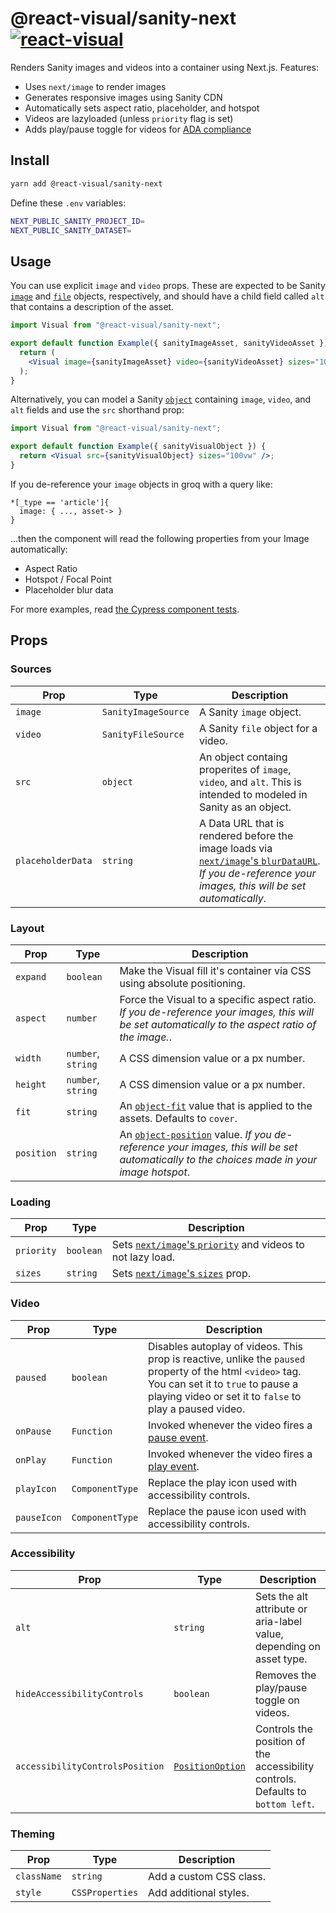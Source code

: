 # @react-visual/sanity-next [![react-visual](https://img.shields.io/endpoint?url=https://cloud.cypress.io/badge/simple/fn6c7w&style=flat&logo=cypress)](https://cloud.cypress.io/projects/fn6c7w/runs)

Renders Sanity images and videos into a container using Next.js. Features:

- Uses `next/image` to render images
- Generates responsive images using Sanity CDN
- Automatically sets aspect ratio, placeholder, and hotspot
- Videos are lazyloaded (unless `priority` flag is set)
- Adds play/pause toggle for videos for [ADA compliance](https://www.w3.org/WAI/WCAG21/Understanding/pause-stop-hide.html)

## Install

```sh
yarn add @react-visual/sanity-next
```

Define these `.env` variables:

```sh
NEXT_PUBLIC_SANITY_PROJECT_ID=
NEXT_PUBLIC_SANITY_DATASET=
```

## Usage

You can use explicit `image` and `video` props. These are expected to be Sanity [`image`](https://www.sanity.io/docs/image-type) and [`file`](https://www.sanity.io/docs/file-type) objects, respectively, and should have a child field called `alt` that contains a description of the asset.

```jsx
import Visual from "@react-visual/sanity-next";

export default function Example({ sanityImageAsset, sanityVideoAsset }) {
  return (
    <Visual image={sanityImageAsset} video={sanityVideoAsset} sizes="100vw" />
  );
}
```

Alternatively, you can model a Sanity [`object`](https://www.sanity.io/docs/object-type) containing `image`, `video`, and `alt` fields and use the `src` shorthand prop:

```jsx
import Visual from "@react-visual/sanity-next";

export default function Example({ sanityVisualObject }) {
  return <Visual src={sanityVisualObject} sizes="100vw" />;
}
```

If you de-reference your `image` objects in groq with a query like:

```groq
*[_type == 'article']{
  image: { ..., asset-> }
}
```

...then the component will read the following properties from your Image automatically:

- Aspect Ratio
- Hotspot / Focal Point
- Placeholder blur data

For more examples, read [the Cypress component tests](./cypress/component).

## Props

### Sources

| Prop              | Type                | Description                                                                                                                                                                                                                         |
| ----------------- | ------------------- | ----------------------------------------------------------------------------------------------------------------------------------------------------------------------------------------------------------------------------------- |
| `image`           | `SanityImageSource` | A Sanity `image` object.                                                                                                                                                                                                            |
| `video`           | `SanityFileSource`  | A Sanity `file` object for a video.                                                                                                                                                                                                 |
| `src`             | `object`            | An object containg properites of `image`, `video`, and `alt`. This is intended to modeled in Sanity as an object.                                                                                                                   |
| `placeholderData` | `string`            | A Data URL that is rendered before the image loads via [`next/image`'s `blurDataURL`](https://nextjs.org/docs/pages/api-reference/components/image#blurdataurl). _If you de-reference your images, this will be set automatically_. |

### Layout

| Prop       | Type               | Description                                                                                                                                                                                                  |
| ---------- | ------------------ | ------------------------------------------------------------------------------------------------------------------------------------------------------------------------------------------------------------ |
| `expand`   | `boolean`          | Make the Visual fill it's container via CSS using absolute positioning.                                                                                                                                      |
| `aspect`   | `number`           | Force the Visual to a specific aspect ratio. _If you de-reference your images, this will be set automatically to the aspect ratio of the image._.                                                            |
| `width`    | `number`, `string` | A CSS dimension value or a px number.                                                                                                                                                                        |
| `height`   | `number`, `string` | A CSS dimension value or a px number.                                                                                                                                                                        |
| `fit`      | `string`           | An [`object-fit`](https://developer.mozilla.org/en-US/docs/Web/CSS/object-fit) value that is applied to the assets. Defaults to `cover`.                                                                     |
| `position` | `string`           | An [`object-position`](https://developer.mozilla.org/en-US/docs/Web/CSS/object-position) value. _If you de-reference your images, this will be set automatically to the choices made in your image hotspot_. |

### Loading

| Prop       | Type      | Description                                                                                                                          |
| ---------- | --------- | ------------------------------------------------------------------------------------------------------------------------------------ |
| `priority` | `boolean` | Sets [`next/image`'s `priority`](https://nextjs.org/docs/pages/api-reference/components/image#priority) and videos to not lazy load. |
| `sizes`    | `string`  | Sets [`next/image`'s `sizes`](https://nextjs.org/docs/pages/api-reference/components/image#sizes) prop.                              |

### Video

| Prop        | Type            | Description                                                                                                                                                                                                |
| ----------- | --------------- | ---------------------------------------------------------------------------------------------------------------------------------------------------------------------------------------------------------- |
| `paused`    | `boolean`       | Disables autoplay of videos. This prop is reactive, unlike the `paused` property of the html `<video>` tag. You can set it to `true` to pause a playing video or set it to `false` to play a paused video. |
| `onPause`   | `Function`      | Invoked whenever the video fires a [pause event](https://developer.mozilla.org/en-US/docs/Web/API/HTMLMediaElement/pause_event).                                                                           |
| `onPlay`    | `Function`      | Invoked whenever the video fires a [play event](https://developer.mozilla.org/en-US/docs/Web/API/HTMLMediaElement/play_event).                                                                             |
| `playIcon`  | `ComponentType` | Replace the play icon used with accessibility controls.                                                                                                                                                    |
| `pauseIcon` | `ComponentType` | Replace the pause icon used with accessibility controls.                                                                                                                                                   |

### Accessibility

| Prop                            | Type                                                                                                                                                         | Description                                                                     |
| ------------------------------- | ------------------------------------------------------------------------------------------------------------------------------------------------------------ | ------------------------------------------------------------------------------- |
| `alt`                           | `string`                                                                                                                                                     | Sets the alt attribute or aria-label value, depending on asset type.            |
| `hideAccessibilityControls`     | `boolean`                                                                                                                                                    | Removes the play/pause toggle on videos.                                        |
| `accessibilityControlsPosition` | [`PositionOption`](https://github.com/BKWLD/react-visual/blob/eaf2d150efa1187033ba732a350a4db20f260435/packages/react/src/types/reactVisualTypes.ts#L61-L70) | Controls the position of the accessibility controls. Defaults to `bottom left`. |

### Theming

| Prop        | Type            | Description             |
| ----------- | --------------- | ----------------------- |
| `className` | `string`        | Add a custom CSS class. |
| `style`     | `CSSProperties` | Add additional styles.  |
